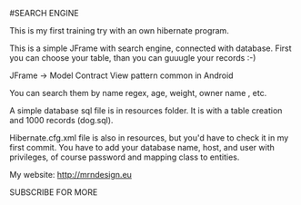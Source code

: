 #SEARCH ENGINE 

This is my first training try with an own hibernate program. 

This is a simple JFrame with search engine, connected with
database.
First you can choose your table, than you can guuugle your records :-)

JFrame -> Model Contract View pattern common in Android 

You can search them by name regex, age, weight, 
owner name , etc.

A simple database sql file is in resources folder.
It is with a table creation and 1000 records (dog.sql).

Hibernate.cfg.xml file is also in resources, but you'd have to 
check it in my first commit.
You have to add your database name, host, and user with 
privileges, of course password and mapping class to entities.

My website: http://mrndesign.eu

SUBSCRIBE FOR MORE 